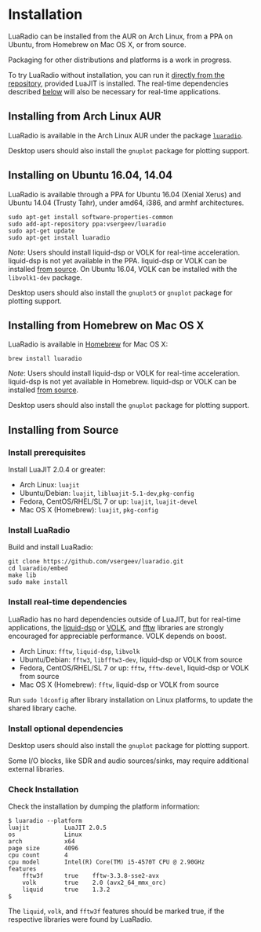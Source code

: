 # Installation

LuaRadio can be installed from the AUR on Arch Linux, from a PPA on Ubuntu,
from Homebrew on Mac OS X, or from source.

Packaging for other distributions and platforms is a work in progress.

To try LuaRadio without installation, you can run it [directly from the
repository](../README.md#quickstart), provided LuaJIT is installed. The
real-time dependencies described [below](#install-real-time-dependencies) will
also be necessary for real-time applications.

## Installing from Arch Linux AUR

LuaRadio is available in the Arch Linux AUR under the package
[`luaradio`](https://aur.archlinux.org/packages/luaradio).

Desktop users should also install the `gnuplot` package for plotting support.

## Installing on Ubuntu 16.04, 14.04

LuaRadio is available through a PPA for Ubuntu 16.04 (Xenial Xerus) and Ubuntu
14.04 (Trusty Tahr), under amd64, i386, and armhf architectures.

```
sudo apt-get install software-properties-common
sudo add-apt-repository ppa:vsergeev/luaradio
sudo apt-get update
sudo apt-get install luaradio
```

*Note*: Users should install liquid-dsp or VOLK for real-time acceleration.
liquid-dsp is not yet available in the PPA.  liquid-dsp or VOLK can be
installed [from source](#install-real-time-dependencies). On Ubuntu 16.04, VOLK
can be installed with the `libvolk1-dev` package.

Desktop users should also install the `gnuplot5` or `gnuplot` package for
plotting support.

## Installing from Homebrew on Mac OS X

LuaRadio is available in [Homebrew](http://brew.sh/) for Mac OS X:

```
brew install luaradio
```

*Note*: Users should install liquid-dsp or VOLK for real-time acceleration.
liquid-dsp is not yet available in Homebrew. liquid-dsp or VOLK can be
installed [from source](#install-real-time-dependencies).

Desktop users should also install the `gnuplot` package for plotting support.

## Installing from Source

### Install prerequisites

Install LuaJIT 2.0.4 or greater:

* Arch Linux: `luajit`
* Ubuntu/Debian: `luajit`, `libluajit-5.1-dev`,`pkg-config`
* Fedora, CentOS/RHEL/SL 7 or up: `luajit`, `luajit-devel`
* Mac OS X (Homebrew): `luajit`, `pkg-config`

### Install LuaRadio

Build and install LuaRadio:

```
git clone https://github.com/vsergeev/luaradio.git
cd luaradio/embed
make lib
sudo make install
```

### Install real-time dependencies

LuaRadio has no hard dependencies outside of LuaJIT, but for real-time
applications, the [liquid-dsp](https://github.com/jgaeddert/liquid-dsp) or
[VOLK](https://github.com/gnuradio/volk), and [fftw](http://www.fftw.org/)
libraries are strongly encouraged for appreciable performance. VOLK depends on
boost.

* Arch Linux: `fftw`, `liquid-dsp`, `libvolk`
* Ubuntu/Debian: `fftw3`, `libfftw3-dev`, liquid-dsp or VOLK from source
* Fedora, CentOS/RHEL/SL 7 or up: `fftw`, `fftw-devel`, liquid-dsp or VOLK from
  source
* Mac OS X (Homebrew): `fftw`, liquid-dsp or VOLK from source

Run `sudo ldconfig` after library installation on Linux platforms, to update
the shared library cache.

### Install optional dependencies

Desktop users should also install the `gnuplot` package for plotting support.

Some I/O blocks, like SDR and audio sources/sinks, may require additional
external libraries.

### Check Installation

Check the installation by dumping the platform information:

```
$ luaradio --platform
luajit          LuaJIT 2.0.5
os              Linux
arch            x64
page size       4096
cpu count       4
cpu model       Intel(R) Core(TM) i5-4570T CPU @ 2.90GHz
features
    fftw3f      true    fftw-3.3.8-sse2-avx
    volk        true    2.0 (avx2_64_mmx_orc)
    liquid      true    1.3.2
$
```

The `liquid`, `volk`, and `fftw3f` features should be marked true, if the
respective libraries were found by LuaRadio.
